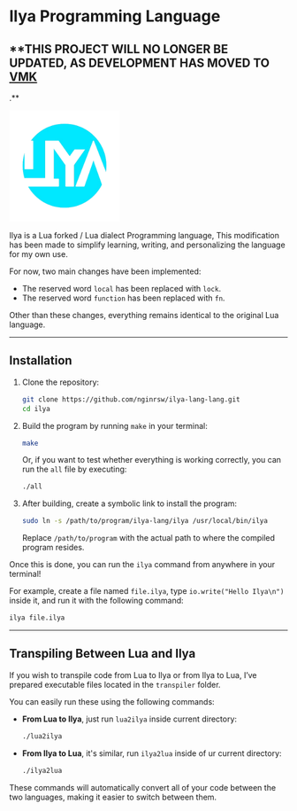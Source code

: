 # Ilya Programming Language
## **THIS PROJECT WILL NO LONGER BE UPDATED, AS DEVELOPMENT HAS MOVED TO [VMK](https://github.com/nginrsw/vmk-lang)
.**

<img src="img/ilya.png" alt="Ilya" width="200"/>

Ilya is a Lua forked / Lua dialect Programming language, This modification has
been made to simplify learning, writing, and personalizing the language for my
own use.

For now, two main changes have been implemented:

- The reserved word `local` has been replaced with `lock`.
- The reserved word `function` has been replaced with `fn`.

Other than these changes, everything remains identical to the original Lua
language.

---

## Installation

1. Clone the repository:
   ```bash
   git clone https://github.com/nginrsw/ilya-lang-lang.git
   cd ilya
   ```

2. Build the program by running `make` in your terminal:
   ```bash
   make
   ```

   Or, if you want to test whether everything is working correctly, you can run
   the `all` file by executing:
   ```bash
   ./all
   ```

3. After building, create a symbolic link to install the program:
   ```bash
   sudo ln -s /path/to/program/ilya-lang/ilya /usr/local/bin/ilya
   ```

   Replace `/path/to/program` with the actual path to where the compiled program
   resides.

Once this is done, you can run the `ilya` command from anywhere in your
terminal!

For example, create a file named `file.ilya`, type `io.write("Hello Ilya\n")`
inside it, and run it with the following command:

```bash
ilya file.ilya
```

---

## Transpiling Between Lua and Ilya

If you wish to transpile code from Lua to Ilya or from Ilya to Lua, I’ve
prepared executable files located in the `transpiler` folder.

You can easily run these using the following commands:

- **From Lua to Ilya**, just run `lua2ilya` inside current directory:
  ```bash
  ./lua2ilya
  ```

- **From Ilya to Lua**, it's similar, run `ilya2lua` inside of ur current
  directory:
  ```bash
  ./ilya2lua
  ```

These commands will automatically convert all of your code between the two
languages, making it easier to switch between them.
